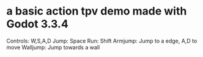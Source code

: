 # a basic action tpv demo made with Godot 3.3.4

Controls:		W,S,A,D
Jump:		Space
Run:		Shift
Armjump:	Jump to a edge, A,D to move
Walljump:	Jump towards a wall

